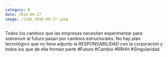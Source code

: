 ```yaml
--- 
category: B 
date: 2018-09-27 
image: /1346_2018-09-27.jpeg 
--- 
```


Todos los cambios que las empresas necesitan experimentar para sobrevivir al futuro pasan por cambios estructurales. No hay plan tecnológico que no lleve adjunto la RESPONSABILIDAD con la corporación y todos los que de ella forman parte  #Futuro #Cambio #RRHH #Singularidad